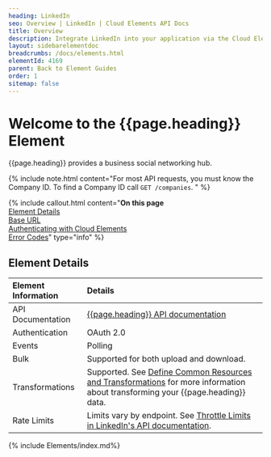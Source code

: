 ```yaml
---
heading: LinkedIn
seo: Overview | LinkedIn | Cloud Elements API Docs
title: Overview
description: Integrate LinkedIn into your application via the Cloud Elements APIs.
layout: sidebarelementdoc
breadcrumbs: /docs/elements.html
elementId: 4169
parent: Back to Element Guides
order: 1
sitemap: false
---
```


# Welcome to the {{page.heading}} Element

{{page.heading}} provides a business social networking hub.

{% include note.html content="For most API requests, you must know the Company ID. To find a Company ID call <code>GET /companies</code>.  " %}

{% include callout.html content="<strong>On this page</strong></br><a href=#element-details>Element Details</a></br><a href=#base-url>Base URL</a></br><a href=#authenticating-with-cloud-elements>Authenticating with Cloud Elements</a></br><a href=#error-codes>Error Codes</a>" type="info" %}

## Element Details

| Element Information | Details     |
| :------------- | :------------- |
| API Documentation | [{{page.heading}} API documentation](https://developer.linkedin.com/docs/rest-api#) |
| Authentication | OAuth 2.0  |
| Events | Polling |
| Bulk | Supported for both upload and download. |
| Transformations | Supported. See [Define Common Resources and Transformations](/docs/guides/common-resources/index.html) for more information about transforming your {{page.heading}} data.|
| Rate Limits | Limits vary by endpoint. See [Throttle Limits in LinkedIn's API documentation](https://developer.linkedin.com/docs/company-pages). |

{% include Elements/index.md%}
